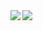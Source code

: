 <img align="left" src="https://github-readme-stats.vercel.app/api?username=rafi0101&show_icons=true&count_private=true&theme=gruvbox" />
<img src="https://github-readme-stats.vercel.app/api/top-langs/?username=rafi0101&layout=compact&count_private=true&theme=gruvbox" />
